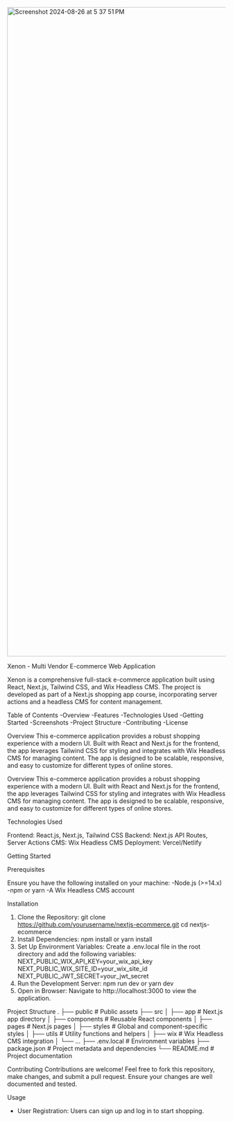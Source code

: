 <img width="1498" alt="Screenshot 2024-08-26 at 5 37 51 PM" src="https://github.com/user-attachments/assets/14ee577a-a669-4489-b69f-37c82f657e4f">

Xenon - Multi Vendor E-commerce Web Application

Xenon is a comprehensive full-stack e-commerce application built using React, Next.js, Tailwind CSS, and Wix Headless CMS. The project is developed as part of a Next.js shopping app course, incorporating server actions and a headless CMS for content management.


Table of Contents
  -Overview
  -Features
  -Technologies Used
  -Getting Started
  -Screenshots
  -Project Structure
  -Contributing
  -License

Overview
This e-commerce application provides a robust shopping experience with a modern UI. Built with React and Next.js for the frontend, the app leverages Tailwind CSS for styling and integrates with Wix Headless CMS for managing content. The app is designed to be scalable, responsive, and easy to customize for different types of online stores.

Overview
This e-commerce application provides a robust shopping experience with a modern UI. Built with React and Next.js for the frontend, the app leverages Tailwind CSS for styling and integrates with Wix Headless CMS for managing content. The app is designed to be scalable, responsive, and easy to customize for different types of online stores.


Technologies Used

Frontend: React.js, Next.js, Tailwind CSS
Backend: Next.js API Routes, Server Actions
CMS: Wix Headless CMS
Deployment: Vercel/Netlify

Getting Started

Prerequisites

Ensure you have the following installed on your machine:
-Node.js (>=14.x)
-npm or yarn
-A Wix Headless CMS account

Installation

1. Clone the Repository:
  git clone https://github.com/yourusername/nextjs-ecommerce.git
cd nextjs-ecommerce
2. Install Dependencies:
  npm install
  or
  yarn install
3. Set Up Environment Variables:
   Create a .env.local file in the root directory and add the following variables:
      NEXT_PUBLIC_WIX_API_KEY=your_wix_api_key
      NEXT_PUBLIC_WIX_SITE_ID=your_wix_site_id
      NEXT_PUBLIC_JWT_SECRET=your_jwt_secret
5. Run the Development Server:
  npm run dev
  or
  yarn dev
6. Open in Browser: Navigate to http://localhost:3000 to view the application.


Project Structure 
  .
  ├── public            # Public assets
  ├── src
  │   ├── app           # Next.js app directory
  │   ├── components    # Reusable React components
  │   ├── pages         # Next.js pages
  │   ├── styles        # Global and component-specific styles
  │   ├── utils         # Utility functions and helpers
  │   ├── wix           # Wix Headless CMS integration
  │   └── ...
  ├── .env.local        # Environment variables
  ├── package.json      # Project metadata and dependencies
  └── README.md         # Project documentation

Contributing
Contributions are welcome! Feel free to fork this repository, make changes, and submit a pull request. Ensure your changes are well documented and tested.

Usage
- User Registration: Users can sign up and log in to start shopping.

